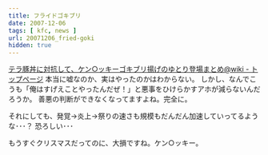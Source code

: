 ```yaml
---
title: フライドゴキブリ
date: 2007-12-06
tags: [ kfc, news ]
url: 20071206_fried-goki
hidden: true
---
```

<a href="http://www30.atwiki.jp/kfc-gokiburi/">テラ豚丼に対抗して、ケン○ッキーゴキブリ揚げのゆとり登場まとめ@wiki - トップページ</a>
本当に嘘なのか、実はやったのかはわからない。
しかし、なんでこうも「俺はすげえことやったんだぜ！」と悪事をひけらかすアホが減らないんだろうか。
善悪の判断ができなくなってますよね。完全に。

それにしても、発覚→炎上→祭りの速さも規模もだんだん加速していってるような･･･？
恐ろしい･･･

もうすぐクリスマスだってのに、大損ですね。ケン○ッキー。
